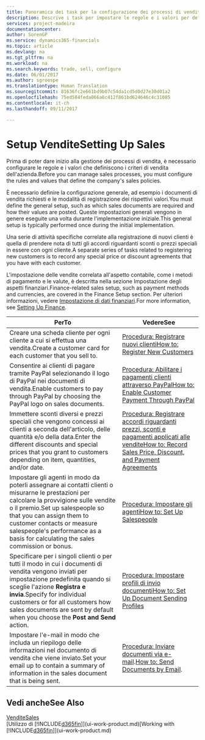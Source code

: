 ```yaml
---
title: Panoramica dei task per la configurazione dei processi di vendita | Documenti Microsoft
description: Descrive i task per impostare le regole e i valori per definire i criteri e processi di vendita.
services: project-madeira
documentationcenter: 
author: SorenGP
ms.service: dynamics365-financials
ms.topic: article
ms.devlang: na
ms.tgt_pltfrm: na
ms.workload: na
ms.search.keywords: trade, sell, configure
ms.date: 06/01/2017
ms.author: sgroespe
ms.translationtype: Human Translation
ms.sourcegitcommit: 81636fc2e661bd9b07c54da1cd5d0d27e30d01a2
ms.openlocfilehash: 75ed584feda066a6c412f861bd624646c4c31085
ms.contentlocale: it-ch
ms.lasthandoff: 09/11/2017

---
```

# <a name="setting-up-sales"></a><span data-ttu-id="4a467-103">Setup Vendite</span><span class="sxs-lookup"><span data-stu-id="4a467-103">Setting Up Sales</span></span>
<span data-ttu-id="4a467-104">Prima di poter dare inizio alla gestione dei processi di vendita, è necessario configurare le regole e i valori che definiscono i criteri di vendita dell'azienda.</span><span class="sxs-lookup"><span data-stu-id="4a467-104">Before you can manage sales processes, you must configure the rules and values that define the company's sales policies.</span></span>

<span data-ttu-id="4a467-105">È necessario definire la configurazione generale, ad esempio i documenti di vendita richiesti e le modalità di registrazione dei rispettivi valori.</span><span class="sxs-lookup"><span data-stu-id="4a467-105">You must define the general setup, such as which sales documents are required and how their values are posted.</span></span> <span data-ttu-id="4a467-106">Queste impostazioni generali vengono in genere eseguite una volta durante l'implementazione iniziale.</span><span class="sxs-lookup"><span data-stu-id="4a467-106">This general setup is typically performed once during the initial implementation.</span></span>

<span data-ttu-id="4a467-107">Una serie di attività specifiche correlate alla registrazione di nuovi clienti è quella di prendere nota di tutti gli accordi riguardanti sconti o prezzi speciali in essere con ogni cliente.</span><span class="sxs-lookup"><span data-stu-id="4a467-107">A separate series of tasks related to registering new customers is to record any special price or discount agreements that you have with each customer.</span></span>

<span data-ttu-id="4a467-108">L'impostazione delle vendite correlata all'aspetto contabile, come i metodi di pagamento e le valute, è descritta nella sezione Impostazione degli aspetti finanziari.</span><span class="sxs-lookup"><span data-stu-id="4a467-108">Finance-related sales setup, such as payment methods and currencies, are covered in the Finance Setup section.</span></span> <span data-ttu-id="4a467-109">Per ulteriori informazioni, vedere [Impostazione di dati finanziari](finance-setup-finance.md).</span><span class="sxs-lookup"><span data-stu-id="4a467-109">For more information, see [Setting Up Finance](finance-setup-finance.md).</span></span>

| <span data-ttu-id="4a467-110">Per</span><span class="sxs-lookup"><span data-stu-id="4a467-110">To</span></span> | <span data-ttu-id="4a467-111">Vedere</span><span class="sxs-lookup"><span data-stu-id="4a467-111">See</span></span> |
| --- | --- |
| <span data-ttu-id="4a467-112">Creare una scheda cliente per ogni cliente a cui si effettua una vendita.</span><span class="sxs-lookup"><span data-stu-id="4a467-112">Create a customer card for each customer that you sell to.</span></span> |[<span data-ttu-id="4a467-113">Procedura: Registrare nuovi clienti</span><span class="sxs-lookup"><span data-stu-id="4a467-113">How to: Register New Customers</span></span>](sales-how-register-new-customers.md) |
| <span data-ttu-id="4a467-114">Consentire ai clienti di pagare tramite PayPal selezionando il logo di PayPal nei documenti di vendita.</span><span class="sxs-lookup"><span data-stu-id="4a467-114">Enable customers to pay through PayPal by choosing the PayPal logo on sales documents.</span></span> |[<span data-ttu-id="4a467-115">Procedura: Abilitare i pagamenti clienti attraverso PayPal</span><span class="sxs-lookup"><span data-stu-id="4a467-115">How to: Enable Customer Payment Through PayPal</span></span>](sales-how-enable-payment-service-extensions.md) |
| <span data-ttu-id="4a467-116">Immettere sconti diversi e prezzi speciali che vengono concessi ai clienti a seconda dell'articolo, delle quantità e/o della data.</span><span class="sxs-lookup"><span data-stu-id="4a467-116">Enter the different discounts and special prices that you grant to customers depending on item, quantities, and/or date.</span></span> |[<span data-ttu-id="4a467-117">Procedura: Registrare accordi riguardanti prezzi, sconti e pagamenti applicati alle vendite</span><span class="sxs-lookup"><span data-stu-id="4a467-117">How to: Record Sales Price, Discount, and Payment Agreements</span></span>](sales-how-record-sales-price-discount-payment-agreements.md) |
| <span data-ttu-id="4a467-118">Impostare gli agenti in modo da poterli assegnare ai contatti clienti o misurarne le prestazioni per calcolare la provvigione sulle vendite o il premio.</span><span class="sxs-lookup"><span data-stu-id="4a467-118">Set up salespeople so that you can assign them to customer contacts or measure salespeople's performance as a basis for calculating the sales commission or bonus.</span></span> |[<span data-ttu-id="4a467-119">Procedura: Impostare gli agenti</span><span class="sxs-lookup"><span data-stu-id="4a467-119">How to: Set Up Salespeople</span></span>](sales-how-setup-salespeople.md) |
| <span data-ttu-id="4a467-120">Specificare per i singoli clienti o per tutti il modo in cui i documenti di vendita vengono inviati per impostazione predefinita quando si sceglie l'azione **Registra e invia**.</span><span class="sxs-lookup"><span data-stu-id="4a467-120">Specify for individual customers or for all customers how sales documents are sent by default when you choose the **Post and Send** action.</span></span> |[<span data-ttu-id="4a467-121">Procedura: Impostare profili di invio documenti</span><span class="sxs-lookup"><span data-stu-id="4a467-121">How to: Set Up Document Sending Profiles</span></span>](sales-how-setup-document-send-profiles.md) |
| <span data-ttu-id="4a467-122">Impostare l'e-mail in modo che includa un riepilogo delle informazioni nel documento di vendita che viene inviato.</span><span class="sxs-lookup"><span data-stu-id="4a467-122">Set your email up to contain a summary of information in the sales document that is being sent.</span></span> |<span data-ttu-id="4a467-123">[Procedura: Inviare documenti via e-mail](ui-how-send-documents-email.md).</span><span class="sxs-lookup"><span data-stu-id="4a467-123">[How to: Send Documents by Email](ui-how-send-documents-email.md).</span></span> |

## <a name="see-also"></a><span data-ttu-id="4a467-124">Vedi anche</span><span class="sxs-lookup"><span data-stu-id="4a467-124">See Also</span></span>
[<span data-ttu-id="4a467-125">Vendite</span><span class="sxs-lookup"><span data-stu-id="4a467-125">Sales</span></span>](sales-manage-sales.md)  
<span data-ttu-id="4a467-126">[Utilizzo di [!INCLUDE[d365fin](includes/d365fin_md.md)]](ui-work-product.md)</span><span class="sxs-lookup"><span data-stu-id="4a467-126">[Working with [!INCLUDE[d365fin](includes/d365fin_md.md)]](ui-work-product.md)</span></span>

